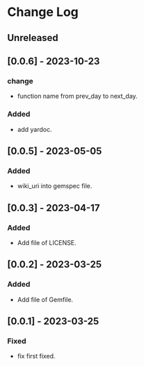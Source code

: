 # Change Log

## Unreleased

## [0.0.6] - 2023-10-23 

### change
- function name from prev_day to next_day.

### Added
- add yardoc.

## [0.0.5] - 2023-05-05 

### Added
- wiki_uri into gemspec file.

## [0.0.3] - 2023-04-17 

### Added
- Add file of LICENSE.

## [0.0.2] - 2023-03-25

### Added
- Add file of Gemfile.

## [0.0.1] - 2023-03-25

### Fixed
- fix first fixed.

